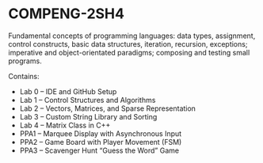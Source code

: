 # COMPENG-2SH4
Fundamental concepts of programming languages: data types, assignment, control constructs, basic data structures, iteration, recursion, exceptions; imperative and object-orientated paradigms; composing and testing small programs.

Contains: 
- Lab 0 – IDE and GitHub Setup
- Lab 1 – Control Structures and Algorithms
- Lab 2 – Vectors, Matrices, and Sparse Representation
- Lab 3 – Custom String Library and Sorting
- Lab 4 – Matrix Class in C++
- PPA1 – Marquee Display with Asynchronous Input
- PPA2 – Game Board with Player Movement (FSM)
- PPA3 – Scavenger Hunt “Guess the Word” Game
